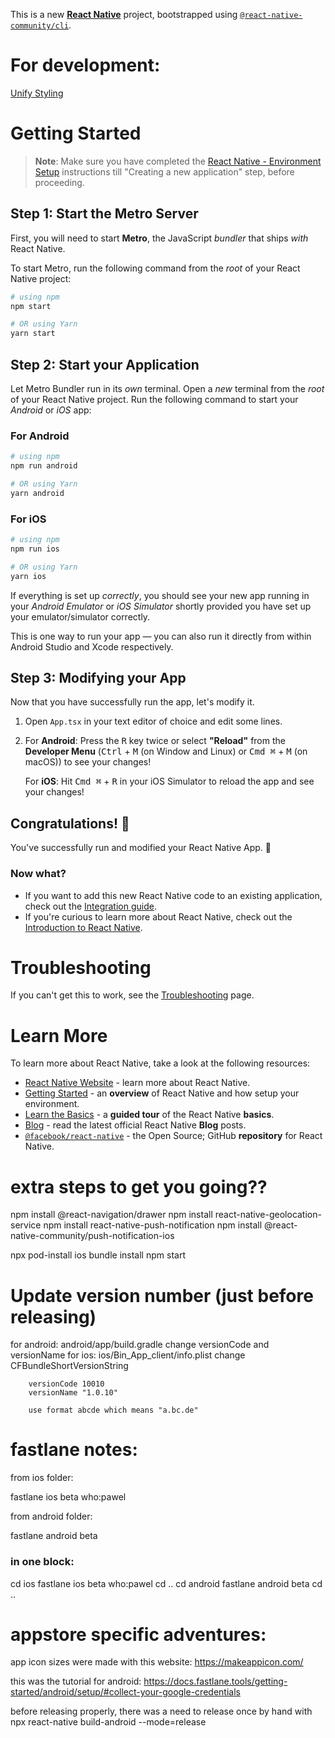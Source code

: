 This is a new [**React Native**](https://reactnative.dev) project, bootstrapped using [`@react-native-community/cli`](https://github.com/react-native-community/cli).

# For development:

[Unify Styling](https://stackoverflow.com/a/58669550/498201)

# Getting Started

> **Note**: Make sure you have completed the [React Native - Environment Setup](https://reactnative.dev/docs/environment-setup) instructions till "Creating a new application" step, before proceeding.

## Step 1: Start the Metro Server

First, you will need to start **Metro**, the JavaScript _bundler_ that ships _with_ React Native.

To start Metro, run the following command from the _root_ of your React Native project:

```bash
# using npm
npm start

# OR using Yarn
yarn start
```

## Step 2: Start your Application

Let Metro Bundler run in its _own_ terminal. Open a _new_ terminal from the _root_ of your React Native project. Run the following command to start your _Android_ or _iOS_ app:

### For Android

```bash
# using npm
npm run android

# OR using Yarn
yarn android
```

### For iOS

```bash
# using npm
npm run ios

# OR using Yarn
yarn ios
```

If everything is set up _correctly_, you should see your new app running in your _Android Emulator_ or _iOS Simulator_ shortly provided you have set up your emulator/simulator correctly.

This is one way to run your app — you can also run it directly from within Android Studio and Xcode respectively.

## Step 3: Modifying your App

Now that you have successfully run the app, let's modify it.

1. Open `App.tsx` in your text editor of choice and edit some lines.
2. For **Android**: Press the <kbd>R</kbd> key twice or select **"Reload"** from the **Developer Menu** (<kbd>Ctrl</kbd> + <kbd>M</kbd> (on Window and Linux) or <kbd>Cmd ⌘</kbd> + <kbd>M</kbd> (on macOS)) to see your changes!

   For **iOS**: Hit <kbd>Cmd ⌘</kbd> + <kbd>R</kbd> in your iOS Simulator to reload the app and see your changes!

## Congratulations! :tada:

You've successfully run and modified your React Native App. :partying_face:

### Now what?

- If you want to add this new React Native code to an existing application, check out the [Integration guide](https://reactnative.dev/docs/integration-with-existing-apps).
- If you're curious to learn more about React Native, check out the [Introduction to React Native](https://reactnative.dev/docs/getting-started).

# Troubleshooting

If you can't get this to work, see the [Troubleshooting](https://reactnative.dev/docs/troubleshooting) page.

# Learn More

To learn more about React Native, take a look at the following resources:

- [React Native Website](https://reactnative.dev) - learn more about React Native.
- [Getting Started](https://reactnative.dev/docs/environment-setup) - an **overview** of React Native and how setup your environment.
- [Learn the Basics](https://reactnative.dev/docs/getting-started) - a **guided tour** of the React Native **basics**.
- [Blog](https://reactnative.dev/blog) - read the latest official React Native **Blog** posts.
- [`@facebook/react-native`](https://github.com/facebook/react-native) - the Open Source; GitHub **repository** for React Native.

# extra steps to get you going??

npm install @react-navigation/drawer
npm install react-native-geolocation-service
npm install react-native-push-notification
npm install @react-native-community/push-notification-ios

<!-- npm install react-native-gesture-handler react-native-reanimated -->

npx pod-install ios
bundle install
npm start

<!-- and then when asked, choose 'i' -->

# Update version number (just before releasing)

for android: android/app/build.gradle change versionCode and versionName
for ios: ios/Bin_App_client/info.plist change CFBundleShortVersionString

        versionCode 10010
        versionName "1.0.10"

    	use format abcde which means "a.bc.de"

# fastlane notes:

from ios folder:

fastlane ios beta who:pawel

from android folder:

fastlane android beta

### in one block:

cd ios
fastlane ios beta who:pawel
cd ..
cd android
fastlane android beta
cd ..

# appstore specific adventures:

app icon sizes were made with this website: https://makeappicon.com/

this was the tutorial for android: https://docs.fastlane.tools/getting-started/android/setup/#collect-your-google-credentials

before releasing properly, there was a need to release once by hand with
npx react-native build-android --mode=release

